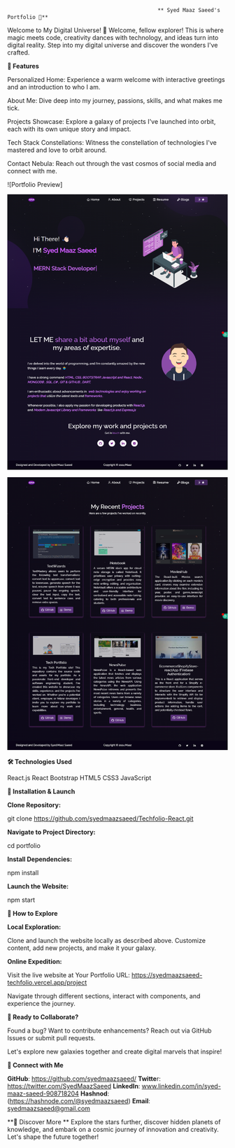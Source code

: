 
                                                    ** Syed Maaz Saeed's Portfolio 🚀**

Welcome to My Digital Universe! 🌌
Welcome, fellow explorer! This is where magic meets code, creativity dances with technology, and ideas turn into digital reality. Step into my digital universe and discover the wonders I've crafted.

**🚀 Features**

Personalized Home: Experience a warm welcome with interactive greetings and an introduction to who I am.

About Me: Dive deep into my journey, passions, skills, and what makes me tick.

Projects Showcase: Explore a galaxy of projects I've launched into orbit, each with its own unique story and impact.

Tech Stack Constellations: Witness the constellation of technologies I've mastered and love to orbit around.

Contact Nebula: Reach out through the vast cosmos of social media and connect with me.


![Portfolio Preview]

![Portfolio Preview 1](Images/techfolio-1.png)

![Portfolio Preview 1](Images/techfolio-2.png)




**🛠️ Technologies Used**

React.js
React Bootstrap
HTML5
CSS3
JavaScript


**🌌 Installation & Launch**

**Clone Repository:**

git clone https://github.com/syedmaazsaeed/Techfolio-React.git

**Navigate to Project Directory:**

cd portfolio

**Install Dependencies:**

npm install

**Launch the Website:**

npm start

**🌟 How to Explore**

**Local Exploration:**

Clone and launch the website locally as described above.
Customize content, add new projects, and make it your galaxy.

**Online Expedition:**

Visit the live website at Your Portfolio URL: https://syedmaazsaeed-techfolio.vercel.app/project

Navigate through different sections, interact with components, and experience the journey.

**🚀 Ready to Collaborate?**

Found a bug? Want to contribute enhancements? Reach out via GitHub Issues or submit pull requests.

Let's explore new galaxies together and create digital marvels that inspire!

**📡 Connect with Me**

**GitHub**: https://github.com/syedmaazsaeed/
**Twitte**r: https://twitter.com/SyedMaazSaeed
**LinkedIn**: www.linkedin.com/in/syed-maaz-saeed-908718204
**Hashnod**: (https://hashnode.com/@syedmaazsaeed)
**Email**: syedmaazsaeed@gmail.com

**🌠 Discover More
**
Explore the stars further, discover hidden planets of knowledge, and embark on a cosmic journey of innovation and creativity. Let's shape the future together!

